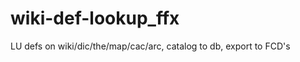 wiki-def-lookup_ffx
===================

LU defs on wiki/dic/the/map/cac/arc, catalog to db, export to FCD's
